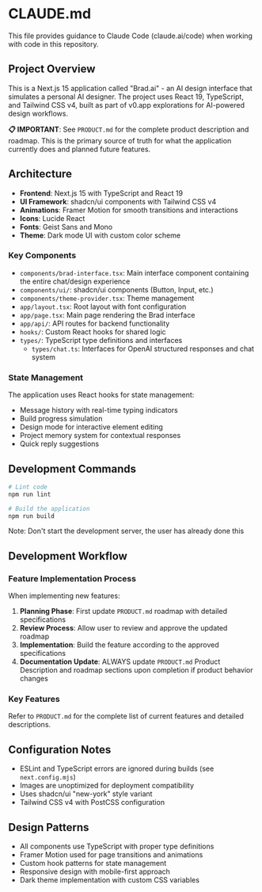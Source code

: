 # CLAUDE.md

This file provides guidance to Claude Code (claude.ai/code) when working with code in this repository.

## Project Overview

This is a Next.js 15 application called "Brad.ai" - an AI design interface that simulates a personal AI designer. The project uses React 19, TypeScript, and Tailwind CSS v4, built as part of v0.app explorations for AI-powered design workflows.

**📋 IMPORTANT**: See `PRODUCT.md` for the complete product description and roadmap. This is the primary source of truth for what the application currently does and planned future features.

## Architecture

- **Frontend**: Next.js 15 with TypeScript and React 19
- **UI Framework**: shadcn/ui components with Tailwind CSS v4
- **Animations**: Framer Motion for smooth transitions and interactions
- **Icons**: Lucide React
- **Fonts**: Geist Sans and Mono
- **Theme**: Dark mode UI with custom color scheme

### Key Components

- `components/brad-interface.tsx`: Main interface component containing the entire chat/design experience
- `components/ui/`: shadcn/ui components (Button, Input, etc.)
- `components/theme-provider.tsx`: Theme management
- `app/layout.tsx`: Root layout with font configuration
- `app/page.tsx`: Main page rendering the Brad interface
- `app/api/`: API routes for backend functionality
- `hooks/`: Custom React hooks for shared logic
- `types/`: TypeScript type definitions and interfaces
  - `types/chat.ts`: Interfaces for OpenAI structured responses and chat system

### State Management

The application uses React hooks for state management:
- Message history with real-time typing indicators
- Build progress simulation
- Design mode for interactive element editing
- Project memory system for contextual responses
- Quick reply suggestions

## Development Commands

```bash
# Lint code
npm run lint

# Build the application
npm run build
```

Note: Don't start the development server, the user has already done this

## Development Workflow

### Feature Implementation Process

When implementing new features:

1. **Planning Phase**: First update `PRODUCT.md` roadmap with detailed specifications
2. **Review Process**: Allow user to review and approve the updated roadmap
3. **Implementation**: Build the feature according to the approved specifications
4. **Documentation Update**: ALWAYS update `PRODUCT.md` Product Description and roadmap sections upon completion if product behavior changes

### Key Features

Refer to `PRODUCT.md` for the complete list of current features and detailed descriptions.

## Configuration Notes

- ESLint and TypeScript errors are ignored during builds (see `next.config.mjs`)
- Images are unoptimized for deployment compatibility
- Uses shadcn/ui "new-york" style variant
- Tailwind CSS v4 with PostCSS configuration

## Design Patterns

- All components use TypeScript with proper type definitions
- Framer Motion used for page transitions and animations
- Custom hook patterns for state management
- Responsive design with mobile-first approach
- Dark theme implementation with custom CSS variables
